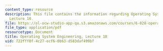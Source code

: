 ```yaml
---
content_type: resource
description: This file contains the information regarding Operating System Engineering,
  Lecture 10.
file: https://ol-ocw-studio-app-qa.s3.amazonaws.com/courses/6-828-operating-system-engineering-fall-2012/722fff0f4c27ecf60b63d583daf499bf_MIT6_828F12_lec10_notes.pdf
file_type: application/pdf
resourcetype: Document
title: Operating System Engineering, Lecture 10
uid: 722fff0f-4c27-ecf6-0b63-d583daf499bf
---
```


